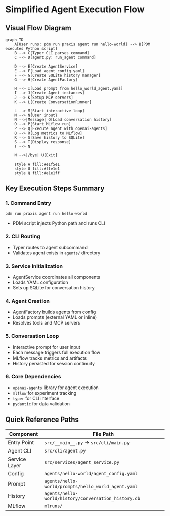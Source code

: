 # Simplified Agent Execution Flow

## Visual Flow Diagram

```mermaid
graph TD
    A[User runs: pdm run praxis agent run hello-world] --> B[PDM executes Python script]
    B --> C[Typer CLI parses command]
    C --> D[agent.py: run_agent command]
    
    D --> E[Create AgentService]
    E --> F[Load agent_config.yaml]
    F --> G[Create SQLite history manager]
    G --> H[Create AgentFactory]
    
    H --> I[Load prompt from hello_world_agent.yaml]
    I --> J[Create Agent instances]
    J --> K[Setup MCP servers]
    K --> L[Create ConversationRunner]
    
    L --> M[Start interactive loop]
    M --> N{User input}
    N -->|Message| O[Load conversation history]
    O --> P[Start MLflow run]
    P --> Q[Execute agent with openai-agents]
    Q --> R[Log metrics to MLflow]
    R --> S[Save history to SQLite]
    S --> T[Display response]
    T --> N
    
    N -->|/bye| U[Exit]
    
    style A fill:#e1f5e1
    style U fill:#ffe1e1
    style Q fill:#e1e1ff
```

## Key Execution Steps Summary

### 1. **Command Entry** 
```bash
pdm run praxis agent run hello-world
```
- PDM script injects Python path and runs CLI

### 2. **CLI Routing**
- Typer routes to agent subcommand
- Validates agent exists in `agents/` directory

### 3. **Service Initialization**
- AgentService coordinates all components
- Loads YAML configuration
- Sets up SQLite for conversation history

### 4. **Agent Creation**
- AgentFactory builds agents from config
- Loads prompts (external YAML or inline)
- Resolves tools and MCP servers

### 5. **Conversation Loop**
- Interactive prompt for user input
- Each message triggers full execution flow
- MLflow tracks metrics and artifacts
- History persisted for session continuity

### 6. **Core Dependencies**
- `openai-agents` library for agent execution
- `mlflow` for experiment tracking  
- `typer` for CLI interface
- `pydantic` for data validation

## Quick Reference Paths

| Component | File Path |
|-----------|-----------|
| Entry Point | `src/__main__.py` → `src/cli/main.py` |
| Agent CLI | `src/cli/agent.py` |
| Service Layer | `src/services/agent_service.py` |
| Config | `agents/hello-world/agent_config.yaml` |
| Prompt | `agents/hello-world/prompts/hello_world_agent.yaml` |
| History | `agents/hello-world/history/conversation_history.db` |
| MLflow | `mlruns/` |